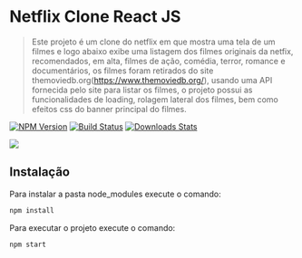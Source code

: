 # Netflix Clone React JS
> Este projeto é um clone do netflix em que mostra uma tela de um filmes e logo abaixo
exibe uma listagem dos filmes originais da netfix, recomendados, em alta, filmes de ação, comédia, terror, romance e documentários, os filmes foram retirados do site themoviedb.org(https://www.themoviedb.org/), usando uma API fornecida pelo site para listar os filmes, o projeto possui as funcionalidades de loading, rolagem lateral dos filmes, bem como efeitos css do banner principal do filmes.

[![NPM Version][npm-image]][npm-url]
[![Build Status][travis-image]][travis-url]
[![Downloads Stats][npm-downloads]][npm-url]

![](../header.png)

## Instalação

Para instalar a pasta node_modules execute o comando:

```sh
npm install 
```

Para executar o projeto execute o comando:

```sh
npm start 
```


[npm-image]: https://img.shields.io/npm/v/datadog-metrics.svg?style=flat-square
[npm-url]: https://npmjs.org/package/datadog-metrics
[npm-downloads]: https://img.shields.io/npm/dm/datadog-metrics.svg?style=flat-square
[travis-image]: https://img.shields.io/travis/dbader/node-datadog-metrics/master.svg?style=flat-square
[travis-url]: https://travis-ci.org/dbader/node-datadog-metrics
[wiki]: https://github.com/seunome/seuprojeto/wiki
